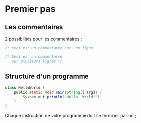 # Premier pas

## Les commentaires

2 possibilités pour les commentaires :

``` java
// ceci est un commentaire sur une ligne
```

``` java
/* Ceci est un commentaire
   sur plusieurs lignes */
```

## Structure d'un programme

``` java
class HelloWorld {
    public static void main(String[] args) {
        System.out.println("Hello, World!"); 
    }
}
```

Chaque instruction de votre programme doit se terminer par un ;
